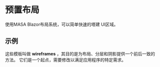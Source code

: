 # 预置布局

使用MASA Blazor布局系统，可以简单快速的塔建 UI区域。

## 示例

这些模板叫做 **wireframes** ，其目的是为布局、分层和阴影提供一个前后一致的方法。 它们是一个起点，需要修改以满足应用程序的特定需求。

<wireframe-examples></wireframe-examples>

<app-alerts type="info" 
            content=" 如果您正在寻找有关这些模板结构的附加信息，请参阅 [Application page](/blazor/components/application/)。">
</app-alerts>